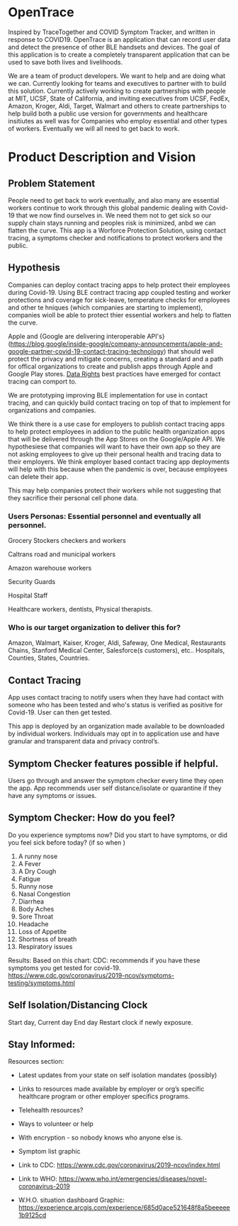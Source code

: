 # OpenTrace
Inspired by TraceTogether and COVID Symptom Tracker, and written in response to COVID19.  OpenTrace is an application that can record user data and detect the presence of other BLE handsets and devices.  The goal of this application is to create a completely transparent application that can be used to save both lives and livelihoods.


We are a team of product developers. We want to help and are doing what we can. 
Currently looking for teams and executives to partner with to build this solution. Currently actively working to create partnerships with people at MIT, UCSF, State of California, and inviting executives from UCSF, FedEx, Amazon, Kroger, Aldi, Target, Walmart and others to create partnerships to help build both a public use version for governments and healthcare insitiutes as well was for Companies who employ essential and other types of workers. Eventually we will all need to get back to work.

# Product Description and Vision
## Problem Statement
People need to get back to work eventually, and also many are essential workers continue to work through this global pandemic dealing with Covid-19 that we now find ourselves in. We need them not to get sick so our supply chain stays running and peoples risk is minimized, anbd we can flatten the curve. This app is a Worforce Protection Solution, using contact tracing, a symptoms checker and notifications to protect workers and the public.

## Hypothesis
Companies can deploy contact tracing apps to help protect their employees during Covid-19. Using BLE contract tracing app coupled testing and worker protections and coverage for sick-leave, temperature checks for employees and other te hniques (which companies are starting to implement), companies wioll be able to protect thier essential workers and help to flatten the curve.

Apple and {Google are delivering interoperable API's}(https://blog.google/inside-google/company-announcements/apple-and-google-partner-covid-19-contact-tracing-technology) that should well protect the privacy and mitigate concerns, creating a standard and a path for offical organizations to create and publish apps through Apple and Google Play stores. [Data Rights](https://dcta-datarights.com/) best practices have emerged for contact tracing can comport to. 

We are prototyping improving BLE implementation for use in contact tracing, and can quickly build contact tracing on top of that to implement for organizations and companies.

We think there is a use case for employers to publish contact tracing apps to help protect employees in addion to the public health organization apps that will be delivered through the App Stores on the Google/Apple API.
We hypothesiese that companies will want to have their own app so they are not asking employees to give up their personal health and tracing data to their employers. We think employer based contact tracing app deployments will help with this because when the pandemic is over, because employees can delete their app.

This may help companies protect their workers while not suggesting that they sacrifice their personal cell phone data.


### Users Personas: Essential personnel and eventually all personnel.
Grocery Stockers checkers and workers

Caltrans road and municipal workers

Amazon warehouse workers

Security Guards

Hospital Staff

Healthcare workers, dentists, Physical therapists.


### Who is our target organization to deliver this for?
Amazon, Walmart, Kaiser, Kroger, Aldi, Safeway, One Medical, Restaurants Chains, Stanford Medical Center, Salesforce(s customers), etc.. Hospitals, Counties, States, Countries.


## Contact Tracing
App uses contact tracing to notify users when they have had contact with someone who has been tested and who's status is verified as positive for Covid-19. User can then get tested.

This app is deployed by an organization made available to be downloaded by individual workers. Individuals may opt in to application use and have granular and transparent data and privacy control’s.

## Symptom Checker features possible if helpful.
Users go through and answer the symptom checker every time they open the app.
App recommends user self distance/isolate or quarantine if they have any symptoms or issues.

## Symptom Checker: How do you feel?
Do you experience symptoms now? Did you start to have symptoms, or did you feel sick before today? (if so when <date picker>)

1. A runny nose
2. A Fever
3. A Dry Cough
4. Fatigue
5. Runny nose 
6. Nasal Congestion
7. Diarrhea
8. Body Aches
9. Sore Throat
10. Headache
11. Loss of Appetite
12. Shortness of breath
13. Respiratory issues

Results: Based on this chart:
CDC: recommends if you have these symptoms you get tested for covid-19.
https://www.cdc.gov/coronavirus/2019-ncov/symptoms-testing/symptoms.html 


## Self Isolation/Distancing  Clock
Start day,
Current day
End day
Restart clock if newly exposure.


## Stay Informed:
Resources section:

* Latest updates from your state on self isolation mandates (possibly)

* Links to resources made available by employer or org’s specific healthcare program or other employer specifics programs.

* Telehealth resources?

* Ways to volunteer or help

* With encryption - so nobody knows who anyone else is.

* Symptom list graphic

* Link to CDC: https://www.cdc.gov/coronavirus/2019-ncov/index.html 

* Link to WHO: https://www.who.int/emergencies/diseases/novel-coronavirus-2019 

* W.H.O. situation dashboard Graphic: https://experience.arcgis.com/experience/685d0ace521648f8a5beeeee1b9125cd

